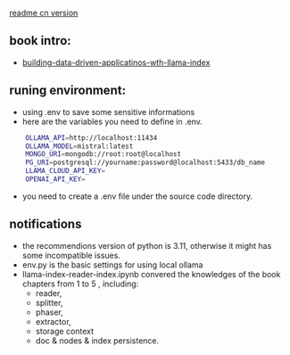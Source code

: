 
[readme cn version](README_CN.md)

## book intro:
* [building-data-driven-applicatinos-wth-llama-index](https://www.packtpub.com/en-us/product/building-data-driven-applications-with-llamaindex-9781835089507)

## runing environment:
- using .env to save some sensitive informations
- here are the variables you need to define in .env.
```sh
    OLLAMA_API=http://localhost:11434
    OLLAMA_MODEL=mistral:latest
    MONGO_URI=mongodb://root:root@localhost
    PG_URI=postgresql://yourname:password@localhost:5433/db_name
    LLAMA_CLOUD_API_KEY=
    OPENAI_API_KEY=
```
- you need to create a .env file under the source code directory.

## notifications
* the recommendions version of python is 3.11, otherwise it might has some incompatible issues.
* env.py is the basic settings for using local ollama
* llama-index-reader-index.ipynb convered the knowledges of the book chapters from 1 to 5 , including:
    * reader, 
    * splitter, 
    * phaser, 
    * extractor, 
    * storage context 
    * doc & nodes & index persistence.
